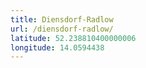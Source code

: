 ```yaml
---
title: Diensdorf-Radlow
url: /diensdorf-radlow/
latitude: 52.238810400000006
longitude: 14.0594438
---
```

